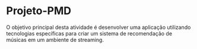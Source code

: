 # Projeto-PMD
O objetivo principal desta atividade é desenvolver uma aplicação utilizando tecnologias específicas para criar um sistema de recomendação de músicas em um ambiente de streaming.
